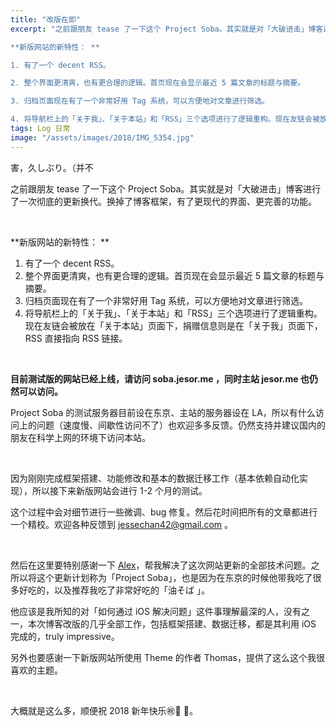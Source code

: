 ```yaml
---
title: "改版在即"
excerpt: "之前跟朋友 tease 了一下这个 Project Soba。其实就是对「大破进击」博客进行了一次彻底的更新换代。换掉了博客框架，有了更现代的界面、更完善的功能。

**新版网站的新特性： **

1. 有了一个 decent RSS。

2. 整个界面更清爽，也有更合理的逻辑。首页现在会显示最近 5 篇文章的标题与摘要。

3. 归档页面现在有了一个非常好用 Tag 系统，可以方便地对文章进行筛选。

4. 将导航栏上的「关于我」、「关于本站」和「RSS」三个选项进行了逻辑重构。现在友链会被放在「关于本站」页面下，捐赠信息则是在「关于我」页面下，RSS 直接指向 RSS 链接。"
tags: Log 日常
image: "/assets/images/2018/IMG_5354.jpg"
---
```



害，久しぶり。（并不

之前跟朋友 tease 了一下这个 Project Soba。其实就是对「大破进击」博客进行了一次彻底的更新换代。换掉了博客框架，有了更现代的界面、更完善的功能。

<br>

**新版网站的新特性： **
1. 有了一个 decent RSS。
2. 整个界面更清爽，也有更合理的逻辑。首页现在会显示最近 5 篇文章的标题与摘要。
3. 归档页面现在有了一个非常好用 Tag 系统，可以方便地对文章进行筛选。
4. 将导航栏上的「关于我」、「关于本站」和「RSS」三个选项进行了逻辑重构。现在友链会被放在「关于本站」页面下，捐赠信息则是在「关于我」页面下，RSS 直接指向 RSS 链接。

<br>

**目前测试版的网站已经上线，请访问 soba.jesor.me ，同时主站 jesor.me 也仍然可以访问。**

Project Soba 的测试服务器目前设在东京、主站的服务器设在 LA，所以有什么访问上的问题（速度慢、间歇性访问不了）也欢迎多多反馈。仍然支持并建议国内的朋友在科学上网的环境下访问本站。

<br>

因为刚刚完成框架搭建、功能修改和基本的数据迁移工作（基本依赖自动化实现），所以接下来新版网站会进行 1-2 个月的测试。

这个过程中会对细节进行一些微调、bug 修复。然后花时间把所有的文章都进行一个精校。欢迎各种反馈到 jessechan42@gmail.com 。

<br>

然后在这里要特别感谢一下 [Alex][1]，帮我解决了这次网站更新的全部技术问题。之所以将这个更新计划称为「Project Soba」，也是因为在东京的时候他带我吃了很多好吃的，以及推荐我吃了非常好吃的「油そば 」。

他应该是我所知的对「如何通过 iOS 解决问题」这件事理解最深的人，没有之一，本次博客改版的几乎全部工作，包括框架搭建、数据迁移，都是其利用 iOS 完成的，truly impressive。

另外也要感谢一下新版网站所使用 Theme 的作者 Thomas，提供了这么这个我很喜欢的主题。

<br>

大概就是这么多，顺便祝 2018 新年快乐㊗️🎊 🎊。

[1]:	https://twitter.com/Alexs7_cpp
